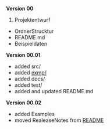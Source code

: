 **Version 00**
1. Projektentwurf
* OrdnerStrucktur 
* README.md
* Beispieldaten

**Version 00.01**
* added src/
* added [exmp/](https://github.com/AC-Fernglas/AC-Configbuilder/tree/Version_00/exmp)
* added docs/
* added test/
* added and updated README.md

**Version 00.02**
* added Examples
* moved RealeaseNotes from [README](https://github.com/AC-Fernglas/AC-Configbuilder/blob/Version_00/README.MD)
